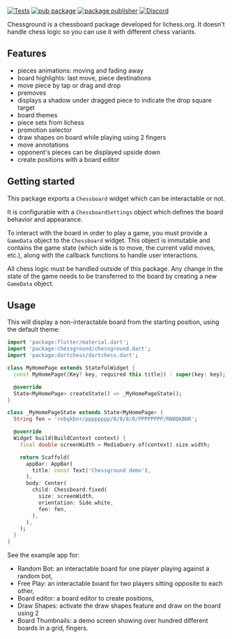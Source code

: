 [![Tests](https://github.com/lichess-org/flutter-chessground/workflows/Test/badge.svg)](https://github.com/lichess-org/flutter-chessground/actions?query=workflow%3A%22Test%22)
[![pub package](https://img.shields.io/pub/v/chessground.svg)](https://pub.dev/packages/chessground)
[![package publisher](https://img.shields.io/pub/publisher/chessground.svg)](https://pub.dev/packages/chessground/publisher)
[![Discord](https://img.shields.io/discord/280713822073913354?label=Discord&logo=discord&style=flat)](https://discord.com/channels/280713822073913354/807722604478988348)

Chessground is a chessboard package developed for lichess.org. It doesn't handle
chess logic so you can use it with different chess variants.

## Features

- pieces animations: moving and fading away
- board highlights: last move, piece destinations
- move piece by tap or drag and drop
- premoves
- displays a shadow under dragged piece to indicate the drop square target
- board themes
- piece sets from lichess
- promotion selector
- draw shapes on board while playing using 2 fingers
- move annotations
- opponent's pieces can be displayed upside down
- create positions with a board editor

## Getting started

This package exports a `Chessboard` widget which can be interactable or not.

It is configurable with a `ChessboardSettings` object which defines the board
behavior and appearance.

To interact with the board in order to play a game, you must provide a `GameData`
object to the `Chessboard` widget. This object is immutable and contains the game
state (which side is to move, the current valid moves, etc.), along with the
callback functions to handle user interactions.

All chess logic must be handled outside of this package. Any change in the state
of the game needs to be transferred to the board by creating a new `GameData` object.

## Usage

This will display a non-interactable board from the starting position, using the
default theme:

```dart
import 'package:flutter/material.dart';
import 'package:chessground/chessground.dart';
import 'package:dartchess/dartchess.dart';

class MyHomePage extends StatefulWidget {
  const MyHomePage({Key? key, required this.title}) : super(key: key);

  @override
  State<MyHomePage> createState() => _MyHomePageState();
}

class _MyHomePageState extends State<MyHomePage> {
  String fen = 'rnbqkbnr/pppppppp/8/8/8/8/PPPPPPPP/RNBQKBNR';

  @override
  Widget build(BuildContext context) {
    final double screenWidth = MediaQuery.of(context).size.width;

    return Scaffold(
      appBar: AppBar(
        title: const Text('Chessground demo'),
      ),
      body: Center(
        child: Chessboard.fixed(
          size: screenWidth,
          orientation: Side.white,
          fen: fen,
        ),
      ),
    );
  }
}
```

See the example app for:
- Random Bot: an interactable board for one player playing against a random bot,
- Free Play: an interactable board for two players sitting opposite to each other,
- Board editor: a board editor to create positions,
- Draw Shapes: activate the draw shapes feature and draw on the board using 2
- Board Thumbnails: a demo screen showing over hundred different boards in a grid,
  fingers.
